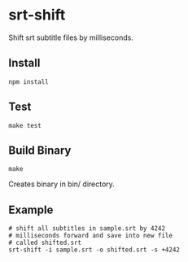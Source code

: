 srt-shift
=========
Shift srt subtitle files by milliseconds.

## Install
```shell
npm install
```

## Test
```shell
make test
```

## Build Binary
```shell
make
```
Creates binary in bin/ directory.

## Example 
```shell
# shift all subtitles in sample.srt by 4242 
# milliseconds forward and save into new file
# called shifted.srt
srt-shift -i sample.srt -o shifted.srt -s +4242
```

